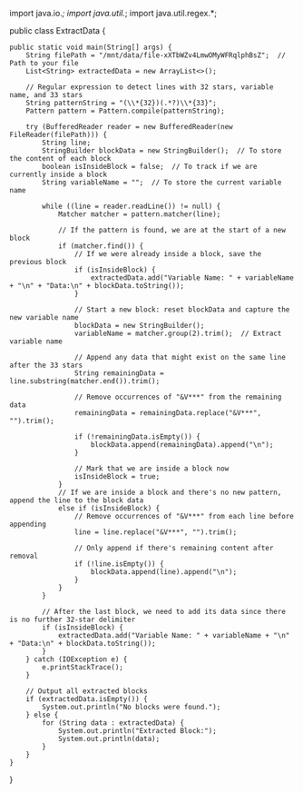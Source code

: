 import java.io.*;
import java.util.*;
import java.util.regex.*;

public class ExtractData {

    public static void main(String[] args) {
        String filePath = "/mnt/data/file-xXTbWZv4LmwOMyWFRqlphBsZ";  // Path to your file
        List<String> extractedData = new ArrayList<>();

        // Regular expression to detect lines with 32 stars, variable name, and 33 stars
        String patternString = "(\\*{32})(.*?)\\*{33}";
        Pattern pattern = Pattern.compile(patternString);

        try (BufferedReader reader = new BufferedReader(new FileReader(filePath))) {
            String line;
            StringBuilder blockData = new StringBuilder();  // To store the content of each block
            boolean isInsideBlock = false;  // To track if we are currently inside a block
            String variableName = "";  // To store the current variable name
            
            while ((line = reader.readLine()) != null) {
                Matcher matcher = pattern.matcher(line);
                
                // If the pattern is found, we are at the start of a new block
                if (matcher.find()) {
                    // If we were already inside a block, save the previous block
                    if (isInsideBlock) {
                        extractedData.add("Variable Name: " + variableName + "\n" + "Data:\n" + blockData.toString());
                    }

                    // Start a new block: reset blockData and capture the new variable name
                    blockData = new StringBuilder();
                    variableName = matcher.group(2).trim();  // Extract variable name

                    // Append any data that might exist on the same line after the 33 stars
                    String remainingData = line.substring(matcher.end()).trim();

                    // Remove occurrences of "&V***" from the remaining data
                    remainingData = remainingData.replace("&V***", "").trim();

                    if (!remainingData.isEmpty()) {
                        blockData.append(remainingData).append("\n");
                    }

                    // Mark that we are inside a block now
                    isInsideBlock = true;
                } 
                // If we are inside a block and there's no new pattern, append the line to the block data
                else if (isInsideBlock) {
                    // Remove occurrences of "&V***" from each line before appending
                    line = line.replace("&V***", "").trim();
                    
                    // Only append if there's remaining content after removal
                    if (!line.isEmpty()) {
                        blockData.append(line).append("\n");
                    }
                }
            }

            // After the last block, we need to add its data since there is no further 32-star delimiter
            if (isInsideBlock) {
                extractedData.add("Variable Name: " + variableName + "\n" + "Data:\n" + blockData.toString());
            }
        } catch (IOException e) {
            e.printStackTrace();
        }

        // Output all extracted blocks
        if (extractedData.isEmpty()) {
            System.out.println("No blocks were found.");
        } else {
            for (String data : extractedData) {
                System.out.println("Extracted Block:");
                System.out.println(data);
            }
        }
    }
}
